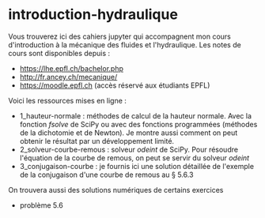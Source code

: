 # introduction-hydraulique
 

Vous trouverez ici des cahiers jupyter qui accompagnent mon cours d'introduction à la mécanique des fluides et l'hydraulique. Les notes de cours sont disponibles depuis :
* https://lhe.epfl.ch/bachelor.php
* http://fr.ancey.ch/mecanique/
* https://moodle.epfl.ch (accès réservé aux étudiants EPFL)

Voici les ressources mises en ligne :
* 1_hauteur-normale : méthodes de calcul de la hauteur normale. Avec la fonction *fsolve* de SciPy ou avec des fonctions programmées (méthodes de la dichotomie et de Newton). Je montre aussi comment on peut obtenir le résultat par un développement limité.
* 2_solveur-courbe-remous : solveur *odeint* de SciPy. Pour résoudre l'équation de la courbe de remous, on peut se servir du solveur *odeint*
* 3_conjugaison-courbe : je fournis ici une solution détaillée de l'exemple de la conjugaison d'une courbe de remous au § 5.6.3

On trouvera aussi des solutions numériques de certains exercices
* problème 5.6
